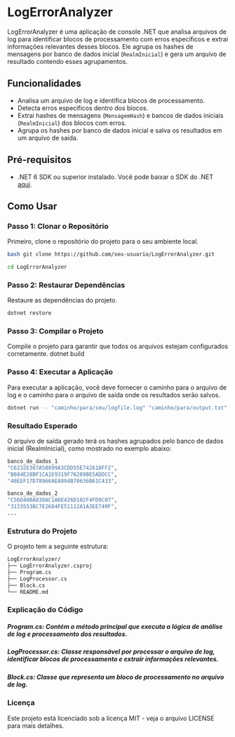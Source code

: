 ﻿# LogErrorAnalyzer

LogErrorAnalyzer é uma aplicação de console .NET que analisa arquivos de log para identificar blocos de processamento com erros específicos e extrai informações relevantes desses blocos. Ele agrupa os hashes de mensagens por banco de dados inicial (`RealmInicial`) e gera um arquivo de resultado contendo esses agrupamentos.

## Funcionalidades

- Analisa um arquivo de log e identifica blocos de processamento.
- Detecta erros específicos dentro dos blocos.
- Extrai hashes de mensagens (`MensagemHash`) e bancos de dados iniciais (`RealmInicial`) dos blocos com erros.
- Agrupa os hashes por banco de dados inicial e salva os resultados em um arquivo de saída.

## Pré-requisitos

- .NET 6 SDK ou superior instalado. Você pode baixar o SDK do .NET [aqui](https://dotnet.microsoft.com/download).

## Como Usar

### Passo 1: Clonar o Repositório

Primeiro, clone o repositório do projeto para o seu ambiente local.

```bash
bash git clone https://github.com/seu-usuario/LogErrorAnalyzer.git
```
```bash
cd LogErrorAnalyzer
```


### Passo 2: Restaurar Dependências
Restaure as dependências do projeto.
```bash
dotnet restore
```


### Passo 3: Compilar o Projeto
Compile o projeto para garantir que todos os arquivos estejam configurados corretamente.
dotnet build


### Passo 4: Executar a Aplicação
Para executar a aplicação, você deve fornecer o caminho para o arquivo de log e o caminho para o arquivo de saída onde os resultados serão salvos.
```bash
dotnet run -- "caminho/para/seu/logfile.log" "caminho/para/output.txt"
```

### Resultado Esperado
O arquivo de saída gerado terá os hashes agrupados pelo banco de dados inicial (RealmInicial), como mostrado no exemplo abaixo:

```bash
banco_de_dados_1
"C6232E367A58899A3CDD55E742618FF2", 
"B084E28BF1CA1E9319F76289BE5ADDCC", 
"40EEF17D78966AEA894B70636B61C433",

banco_de_dados_2 
"C56D46BA838AC1A6E426D102F4FD9C07", 
"3133553BC7E2684FE51112A1A3EE749F", 
...
```

### Estrutura do Projeto
O projeto tem a seguinte estrutura:
```bash
LogErrorAnalyzer/
├── LogErrorAnalyzer.csproj
├── Program.cs
├── LogProcessor.cs
├── Block.cs
└── README.md
```

### Explicação do Código
##### Program.cs: Contém o método principal que executa a lógica de análise de log e processamento dos resultados.
##### LogProcessor.cs: Classe responsável por processar o arquivo de log, identificar blocos de processamento e extrair informações relevantes.
##### Block.cs: Classe que representa um bloco de processamento no arquivo de log.



### Licença
Este projeto está licenciado sob a licença MIT - veja o arquivo LICENSE para mais detalhes.




